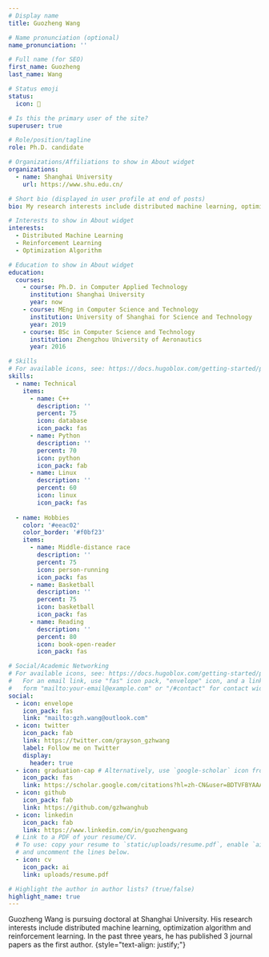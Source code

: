 ```yaml
---
# Display name
title: Guozheng Wang

# Name pronunciation (optional)
name_pronunciation: ''

# Full name (for SEO)
first_name: Guozheng
last_name: Wang

# Status emoji
status:
  icon: 🧱

# Is this the primary user of the site?
superuser: true

# Role/position/tagline
role: Ph.D. candidate

# Organizations/Affiliations to show in About widget
organizations:
  - name: Shanghai University
    url: https://www.shu.edu.cn/

# Short bio (displayed in user profile at end of posts)
bio: My research interests include distributed machine learning, optimization algorithm, reinforcement learning.

# Interests to show in About widget
interests:
  - Distributed Machine Learning
  - Reinforcement Learning
  - Optimization Algorithm

# Education to show in About widget
education:
  courses:
    - course: Ph.D. in Computer Applied Technology
      institution: Shanghai University
      year: now
    - course: MEng in Computer Science and Technology
      institution: University of Shanghai for Science and Technology
      year: 2019
    - course: BSc in Computer Science and Technology
      institution: Zhengzhou University of Aeronautics
      year: 2016

# Skills
# For available icons, see: https://docs.hugoblox.com/getting-started/page-builder/#icons
skills:
  - name: Technical
    items:
      - name: C++
        description: ''
        percent: 75
        icon: database
        icon_pack: fas
      - name: Python
        description: ''
        percent: 70
        icon: python
        icon_pack: fab
      - name: Linux
        description: ''
        percent: 60
        icon: linux
        icon_pack: fas
      
  - name: Hobbies
    color: '#eeac02'
    color_border: '#f0bf23'
    items:
      - name: Middle-distance race
        description: ''
        percent: 75
        icon: person-running
        icon_pack: fas
      - name: Basketball
        description: ''
        percent: 75
        icon: basketball
        icon_pack: fas
      - name: Reading
        description: ''
        percent: 80
        icon: book-open-reader
        icon_pack: fas

# Social/Academic Networking
# For available icons, see: https://docs.hugoblox.com/getting-started/page-builder/#icons
#   For an email link, use "fas" icon pack, "envelope" icon, and a link in the
#   form "mailto:your-email@example.com" or "/#contact" for contact widget.
social:
  - icon: envelope
    icon_pack: fas
    link: "mailto:gzh.wang@outlook.com"
  - icon: twitter
    icon_pack: fab
    link: https://twitter.com/grayson_gzhwang
    label: Follow me on Twitter
    display:
      header: true
  - icon: graduation-cap # Alternatively, use `google-scholar` icon from `ai` icon pack
    icon_pack: fas
    link: https://scholar.google.com/citations?hl=zh-CN&user=BDTVFBYAAAAJ
  - icon: github
    icon_pack: fab
    link: https://github.com/gzhwanghub
  - icon: linkedin
    icon_pack: fab
    link: https://www.linkedin.com/in/guozhengwang
  # Link to a PDF of your resume/CV.
  # To use: copy your resume to `static/uploads/resume.pdf`, enable `ai` icons in `params.yaml`,
  # and uncomment the lines below.
  - icon: cv
    icon_pack: ai
    link: uploads/resume.pdf

# Highlight the author in author lists? (true/false)
highlight_name: true
---
```


Guozheng Wang is pursuing doctoral at Shanghai University. His research interests include distributed machine learning, optimization algorithm and reinforcement learning. In the past three years, he has published 3 journal papers as the first author.
{style="text-align: justify;"}
